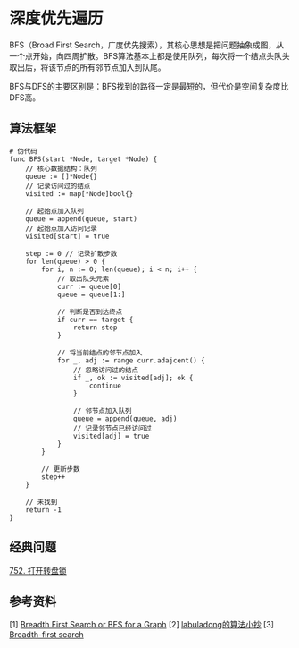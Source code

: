 # 深度优先遍历

BFS（Broad First Search，广度优先搜索），其核心思想是把问题抽象成图，从一个点开始，向四周扩散。BFS算法基本上都是使用队列，每次将一个结点头队头取出后，将该节点的所有邻节点加入到队尾。

BFS与DFS的主要区别是：BFS找到的路径一定是最短的，但代价是空间复杂度比DFS高。

## 算法框架
```
# 伪代码
func BFS(start *Node, target *Node) {
    // 核心数据结构：队列
    queue := []*Node{} 
    // 记录访问过的结点
    visited := map[*Node]bool{}

    // 起始点加入队列
    queue = append(queue, start)
    // 起始点加入访问记录
    visited[start] = true
    
    step := 0 // 记录扩散步数
    for len(queue) > 0 {
        for i, n := 0; len(queue); i < n; i++ {
            // 取出队头元素
            curr := queue[0]
            queue = queue[1:]

            // 判断是否到达终点
            if curr == target {
                return step
            }

            // 将当前结点的邻节点加入
            for _, adj := range curr.adajcent() {
                // 忽略访问过的结点
                if _, ok := visited[adj]; ok {
                    continue
                }

                // 邻节点加入队列
                queue = append(queue, adj)
                // 记录邻节点已经访问过
                visited[adj] = true
            }
        }

        // 更新步数 
        step++
    }

    // 未找到
    return -1
}
```

## 经典问题
[752. 打开转盘锁](https://leetcode.cn/problems/open-the-lock/)

## 参考资料
[1] [Breadth First Search or BFS for a Graph](https://www.geeksforgeeks.org/breadth-first-search-or-bfs-for-a-graph/)
[2] [labuladong的算法小抄](https://item.jd.com/12759911.html)
[3] [Breadth-first search](https://en.wikipedia.org/wiki/Breadth-first_search)
